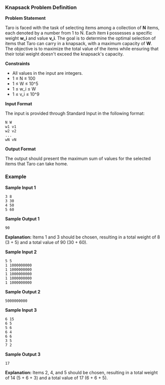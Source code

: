 ### Knapsack Problem Definition

**Problem Statement**

Taro is faced with the task of selecting items among a collection of **N** items, each denoted by a number from 1 to N. Each item **i** possesses a specific weight **w_i** and value **v_i**. The goal is to determine the optimal selection of items that Taro can carry in a knapsack, with a maximum capacity of **W**. The objective is to maximize the total value of the items while ensuring that their total weight doesn't exceed the knapsack's capacity.

**Constraints**

- All values in the input are integers.
- 1 ≤ N ≤ 100
- 1 ≤ W ≤ 10^5
- 1 ≤ w_i ≤ W
- 1 ≤ v_i ≤ 10^9

**Input Format**

The input is provided through Standard Input in the following format:

```
N W
w1 v1
w2 v2
...
wN vN
```

**Output Format**

The output should present the maximum sum of values for the selected items that Taro can take home.

### Example

**Sample Input 1**
```
3 8
3 30
4 50
5 60
```

**Sample Output 1**
```
90
```

**Explanation:** Items 1 and 3 should be chosen, resulting in a total weight of 8 (3 + 5) and a total value of 90 (30 + 60).

**Sample Input 2**
```
5 5
1 1000000000
1 1000000000
1 1000000000
1 1000000000
1 1000000000
```

**Sample Output 2**
```
5000000000
```

**Sample Input 3**
```
6 15
6 5
5 6
6 4
6 6
3 5
7 2
```

**Sample Output 3**
```
17
```

**Explanation:** Items 2, 4, and 5 should be chosen, resulting in a total weight of 14 (5 + 6 + 3) and a total value of 17 (6 + 6 + 5).